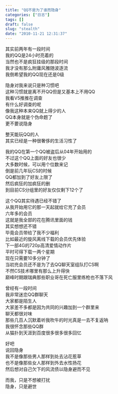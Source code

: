 ```yaml
---
title: "QQ不是为了谁而隐身"
categories: ["日志"]
tags: []
draft: false
slug: "stealth"
date: "2010-11-21 12:31:37"
---
```


<p>其实前两年有一段时间<br />
我的QQ是24小时亮着的<br />
当然也不是疯狂挂级的那段时间<br />
我才没有那么附庸风雅随波逐流<br />
我倒希望我的QQ现在还是0级</p>
<p>隐身对我来说只是种习惯吧<br />
这种习惯就是离不开QQ但是又基本上不用QQ<br />
我看V5推推在调查<br />
有什么好调查的呢<br />
像我这种本来QQ就上得少的人<br />
QQ本身就是个伪命题了<br />
更不要说隐身</p>
<p>整天能玩QQ的人<br />
其实已经是一种很奢侈的生活习性了</p>
<p>我的QQ在第一个QQ被盗后从04年开始用的<br />
不过这个QQ上面的好友也很少<br />
大多数时候，可以用个位数来记<br />
倒是前几年玩CS的时候<br />
QQ都加到了好友上限了<br />
然后疯狂的加疯狂的删<br />
到目前CS分组里的好友仅仅剩下12个了</p>
<p>这个QQ其实待遇已经不错了<br />
从我开始用它的那一天起就给它充了会员<br />
六年多的会员<br />
这就是我全部的花在腾讯里面的钱<br />
其实想想还不错<br />
毕竟会员带给了我不少福利<br />
比如最近的旋风离线下载的会员优先体验<br />
下一部4G的720p高清爱情动作片<br />
平时可得下载一两个星期<br />
现在只需要10多分钟了<br />
当初充会员还不是为了去QQ聊天室组队打CS啊<br />
不然CS技术哪里有那么上升得快<br />
巅峰时期跟瑞典那些职业哥在死亡服里练枪也不落下风</p>
<p>曾经有一段时间<br />
我非常迷恋QQ群聊天<br />
大家都是陌生人<br />
大家差不多都是因为共同的兴趣加到一个群里来<br />
聊天都很对味<br />
那些几百人沉默着听我吹牛的时光真是一去不复返呐<br />
我很怀念那些QQ群<br />
从猫扑到天涯到百度很多很多很多回忆</p>
<p>好吧<br />
说回隐身<br />
我不是像那些男人那样到处去沾花惹草<br />
也不是像那些女人那样到外去水性扬花<br />
然后想对自己欠下的风流债以隐身避而不见</p>
<p>而我，只是不想被打扰<br />
隐身，只是避世</p>
